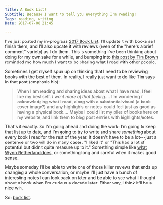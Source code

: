 ```yaml
---
Title: A Book List!
Subtitle: Because I want to tell you everything I'm reading!
Tags: reading, writing
Date: 2017-07-08 21:45

---
```


I've just posted my in-progress [2017 Book List][book list]. I'll update it with books as I finish them, and I'll also update it with reviews (even of the "here's a brief comment" variety) as I do them. This is something I've been thinking about doing for my own sake for a while, and bumping into [this post by Tim Brown](http://tbrown.org/notes/2017/06/23/reading-and-sharing/) reminded me how much I want to be sharing what I read with other people.

Sometimes I get myself spun up on thinking that I need to be reviewing books with the best of them. In reality, I really just want to do like Tim says in that post (emphasis his):

> When I am reading and sharing ideas about what I have read, I feel like my best self. _I want more of that feeling._... I’m wondering if acknowledging what I read, along with a substantial visual (a book cover image?) and any highlights or notes, could feel just as good as having a physical book.... Maybe I could list my piles of books here on my website, and link them to blog post entries with highlights/notes.

That's it exactly. So I'm going ahead and doing the work: I'm going to keep that list up to date, and I'm going to try to write and share *something* about every book I read for the rest of the year. It doesn't have to be a lot---just a sentence or two will do in many cases. "I liked it" or "This had a lot of potential but didn't quite measure up to it." Something simple like [what Wynn Netherland does](https://wynnnetherland.com/reviews/to-hell-and-back-europe-1914-1949/), or something long and careful when it makes good sense.

Maybe someday I'll be able to write one of those killer reviews that ends up changing a whole conversation, or maybe I'll just have a bunch of interesting notes I can look back on later and be able to see what I thought about a book when I'm curious a decade later. Either way, I think it'll be a nice win.

So: [book list].

[book list]: http://www.chriskrycho.com/2017-book-list.html

